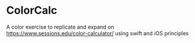 # ColorCalc

A color exercise to replicate and expand on https://www.sessions.edu/color-calculator/ using swift and iOS principles

